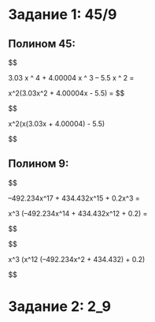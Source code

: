 # Задание 1: 45/9

## Полином 45:

$$

3.03 x ^ 4 + 4.00004 x ^ 3 – 5.5 x ^ 2 = 

x^2(3.03x^2 + 4.00004x - 5.5) =
$$

$$

x^2(x(3.03x + 4.00004) - 5.5)

$$

## Полином 9:

$$

–492.234x^17 + 434.432x^15 + 0.2x^3 =

x^3 (–492.234x^14 + 434.432x^12 + 0.2) =

$$

$$

x^3 (x^12 (–492.234x^2 + 434.432) + 0.2)

$$
# Задание 2: 2_9